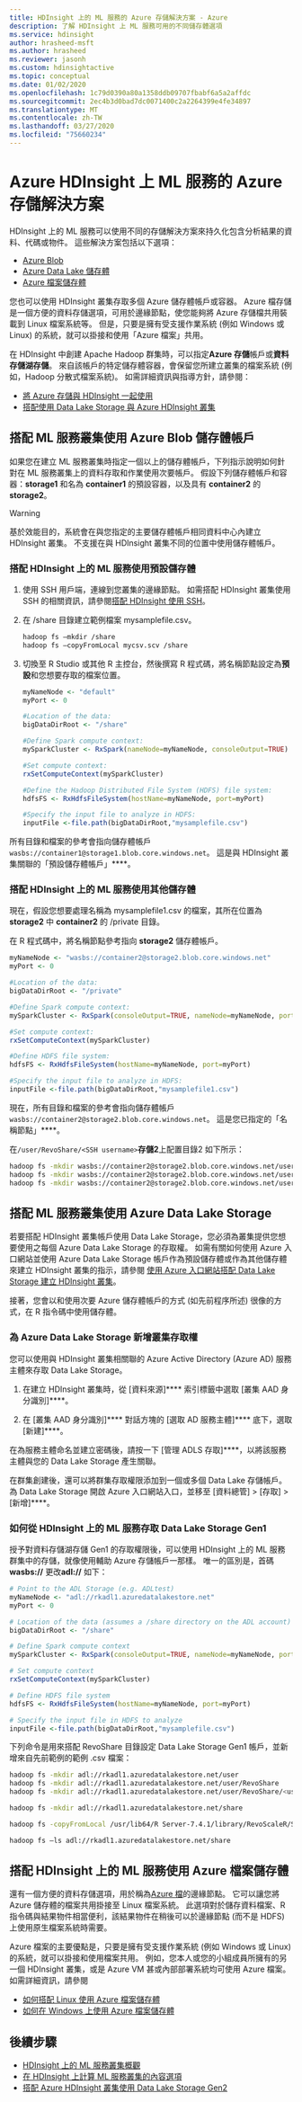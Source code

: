 ```yaml
---
title: HDInsight 上的 ML 服務的 Azure 存儲解決方案 - Azure
description: 了解 HDInsight 上 ML 服務可用的不同儲存體選項
ms.service: hdinsight
author: hrasheed-msft
ms.author: hrasheed
ms.reviewer: jasonh
ms.custom: hdinsightactive
ms.topic: conceptual
ms.date: 01/02/2020
ms.openlocfilehash: 1c79d0390a80a1358ddb09707fbabf6a5a2affdc
ms.sourcegitcommit: 2ec4b3d0bad7dc0071400c2a2264399e4fe34897
ms.translationtype: MT
ms.contentlocale: zh-TW
ms.lasthandoff: 03/27/2020
ms.locfileid: "75660234"
---
```

# <a name="azure-storage-solutions-for-ml-services-on-azure-hdinsight"></a>Azure HDInsight 上 ML 服務的 Azure 存儲解決方案

HDInsight 上的 ML 服務可以使用不同的存儲解決方案來持久化包含分析結果的資料、代碼或物件。 這些解決方案包括以下選項：

- [Azure Blob](https://azure.microsoft.com/services/storage/blobs/)
- [Azure Data Lake 儲存體](https://azure.microsoft.com/services/storage/data-lake-storage/)
- [Azure 檔案儲存體](https://azure.microsoft.com/services/storage/files/)

您也可以使用 HDInsight 叢集存取多個 Azure 儲存體帳戶或容器。 Azure 檔存儲是一個方便的資料存儲選項，可用於邊緣節點，使您能夠將 Azure 存儲檔共用裝載到 Linux 檔案系統等。 但是，只要是擁有受支援作業系統 (例如 Windows 或 Linux) 的系統，就可以掛接和使用「Azure 檔案」共用。

在 HDInsight 中創建 Apache Hadoop 群集時，可以指定**Azure 存儲**帳戶或**資料存儲湖存儲**。 來自該帳戶的特定儲存體容器，會保留您所建立叢集的檔案系統 (例如，Hadoop 分散式檔案系統)。 如需詳細資訊與指導方針，請參閱：

- [將 Azure 存儲與 HDInsight 一起使用](../hdinsight-hadoop-use-blob-storage.md)
- [搭配使用 Data Lake Storage 與 Azure HDInsight 叢集](../hdinsight-hadoop-use-data-lake-store.md)

## <a name="use-azure-blob-storage-accounts-with-ml-services-cluster"></a>搭配 ML 服務叢集使用 Azure Blob 儲存體帳戶

如果您在建立 ML 服務叢集時指定一個以上的儲存體帳戶，下列指示說明如何針對在 ML 服務叢集上的資料存取和作業使用次要帳戶。 假設下列儲存體帳戶和容器：**storage1** 和名為 **container1** 的預設容器，以及具有 **container2** 的 **storage2**。

> [!WARNING]  
> 基於效能目的，系統會在與您指定的主要儲存體帳戶相同資料中心內建立 HDInsight 叢集。 不支援在與 HDInsight 叢集不同的位置中使用儲存體帳戶。

### <a name="use-the-default-storage-with-ml-services-on-hdinsight"></a>搭配 HDInsight 上的 ML 服務使用預設儲存體

1. 使用 SSH 用戶端，連線到您叢集的邊緣節點。 如需搭配 HDInsight 叢集使用 SSH 的相關資訊，請參閱[搭配 HDInsight 使用 SSH](../hdinsight-hadoop-linux-use-ssh-unix.md)。
  
2. 在 /share 目錄建立範例檔案 mysamplefile.csv。

    ```bash
    hadoop fs –mkdir /share
    hadoop fs –copyFromLocal mycsv.scv /share
    ```

3. 切換至 R Studio 或其他 R 主控台，然後撰寫 R 程式碼，將名稱節點設定為**預設**和您想要存取的檔案位置。  

    ```R
    myNameNode <- "default"
    myPort <- 0

    #Location of the data:  
    bigDataDirRoot <- "/share"  

    #Define Spark compute context:
    mySparkCluster <- RxSpark(nameNode=myNameNode, consoleOutput=TRUE)

    #Set compute context:
    rxSetComputeContext(mySparkCluster)

    #Define the Hadoop Distributed File System (HDFS) file system:
    hdfsFS <- RxHdfsFileSystem(hostName=myNameNode, port=myPort)

    #Specify the input file to analyze in HDFS:
    inputFile <-file.path(bigDataDirRoot,"mysamplefile.csv")
    ```

所有目錄和檔案的參考會指向儲存體帳戶 `wasbs://container1@storage1.blob.core.windows.net`。 這是與 HDInsight 叢集關聯的「預設儲存體帳戶」****。

### <a name="use-the-additional-storage-with-ml-services-on-hdinsight"></a>搭配 HDInsight 上的 ML 服務使用其他儲存體

現在，假設您想要處理名稱為 mysamplefile1.csv 的檔案，其所在位置為 **storage2** 中 **container2** 的 /private 目錄。

在 R 程式碼中，將名稱節點參考指向 **storage2** 儲存體帳戶。

```R
myNameNode <- "wasbs://container2@storage2.blob.core.windows.net"
myPort <- 0

#Location of the data:
bigDataDirRoot <- "/private"

#Define Spark compute context:
mySparkCluster <- RxSpark(consoleOutput=TRUE, nameNode=myNameNode, port=myPort)

#Set compute context:
rxSetComputeContext(mySparkCluster)

#Define HDFS file system:
hdfsFS <- RxHdfsFileSystem(hostName=myNameNode, port=myPort)

#Specify the input file to analyze in HDFS:
inputFile <-file.path(bigDataDirRoot,"mysamplefile1.csv")
```

現在，所有目錄和檔案的參考會指向儲存體帳戶 `wasbs://container2@storage2.blob.core.windows.net`。 這是您已指定的「名稱節點」****。

在`/user/RevoShare/<SSH username>`**存儲2**上配置目錄2 如下所示：

```bash
hadoop fs -mkdir wasbs://container2@storage2.blob.core.windows.net/user
hadoop fs -mkdir wasbs://container2@storage2.blob.core.windows.net/user/RevoShare
hadoop fs -mkdir wasbs://container2@storage2.blob.core.windows.net/user/RevoShare/<RDP username>
```

## <a name="use-azure-data-lake-storage-with-ml-services-cluster"></a>搭配 ML 服務叢集使用 Azure Data Lake Storage

若要搭配 HDInsight 叢集帳戶使用 Data Lake Storage，您必須為叢集提供您想要使用之每個 Azure Data Lake Storage 的存取權。 如需有關如何使用 Azure 入口網站並使用 Azure Data Lake Storage 帳戶作為預設儲存體或作為其他儲存體來建立 HDInsight 叢集的指示，請參閱 [使用 Azure 入口網站搭配 Data Lake Storage 建立 HDInsight 叢集](../../data-lake-store/data-lake-store-hdinsight-hadoop-use-portal.md)。

接著，您會以和使用次要 Azure 儲存體帳戶的方式 (如先前程序所述) 很像的方式，在 R 指令碼中使用儲存體。

### <a name="add-cluster-access-to-your-azure-data-lake-storage"></a>為 Azure Data Lake Storage 新增叢集存取權

您可以使用與 HDInsight 叢集相關聯的 Azure Active Directory (Azure AD) 服務主體來存取 Data Lake Storage。

1. 在建立 HDInsight 叢集時，從 [資料來源]**** 索引標籤中選取 [叢集 AAD 身分識別]****。

2. 在 [叢集 AAD 身分識別]**** 對話方塊的 [選取 AD 服務主體]**** 底下，選取 [新建]****。

在為服務主體命名並建立密碼後，請按一下 [管理 ADLS 存取]****，以將該服務主體與您的 Data Lake Storage 產生關聯。

在群集創建後，還可以將群集存取權限添加到一個或多個 Data Lake 存儲帳戶。 為 Data Lake Storage 開啟 Azure 入口網站入口，並移至 [資料總管] > [存取] > [新增]****。

### <a name="how-to-access-data-lake-storage-gen1-from-ml-services-on-hdinsight"></a>如何從 HDInsight 上的 ML 服務存取 Data Lake Storage Gen1

授予對資料存儲湖存儲 Gen1 的存取權限後，可以使用 HDInsight 上的 ML 服務群集中的存儲，就像使用輔助 Azure 存儲帳戶一那樣。 唯一的區別是，首碼**wasbs://** 更改**adl://** 如下：

```R
# Point to the ADL Storage (e.g. ADLtest)
myNameNode <- "adl://rkadl1.azuredatalakestore.net"
myPort <- 0

# Location of the data (assumes a /share directory on the ADL account)
bigDataDirRoot <- "/share"  

# Define Spark compute context
mySparkCluster <- RxSpark(consoleOutput=TRUE, nameNode=myNameNode, port=myPort)

# Set compute context
rxSetComputeContext(mySparkCluster)

# Define HDFS file system
hdfsFS <- RxHdfsFileSystem(hostName=myNameNode, port=myPort)

# Specify the input file in HDFS to analyze
inputFile <-file.path(bigDataDirRoot,"mysamplefile.csv")
```

下列命令是用來搭配 RevoShare 目錄設定 Data Lake Storage Gen1 帳戶，並新增來自先前範例的範例 .csv 檔案：

```bash
hadoop fs -mkdir adl://rkadl1.azuredatalakestore.net/user
hadoop fs -mkdir adl://rkadl1.azuredatalakestore.net/user/RevoShare
hadoop fs -mkdir adl://rkadl1.azuredatalakestore.net/user/RevoShare/<user>

hadoop fs -mkdir adl://rkadl1.azuredatalakestore.net/share

hadoop fs -copyFromLocal /usr/lib64/R Server-7.4.1/library/RevoScaleR/SampleData/mysamplefile.csv adl://rkadl1.azuredatalakestore.net/share

hadoop fs –ls adl://rkadl1.azuredatalakestore.net/share
```

## <a name="use-azure-file-storage-with-ml-services-on-hdinsight"></a>搭配 HDInsight 上的 ML 服務使用 Azure 檔案儲存體

還有一個方便的資料存儲選項，用於稱為[Azure 檔](https://azure.microsoft.com/services/storage/files/)的邊緣節點。 它可以讓您將 Azure 儲存體的檔案共用掛接至 Linux 檔案系統。 此選項對於儲存資料檔案、R 指令碼與結果物件相當便利，該結果物件在稍後可以於邊緣節點 (而不是 HDFS) 上使用原生檔案系統時需要。

Azure 檔案的主要優點是，只要是擁有受支援作業系統 (例如 Windows 或 Linux) 的系統，就可以掛接和使用檔案共用。 例如，您本人或您的小組成員所擁有的另一個 HDInsight 叢集，或是 Azure VM 甚或內部部署系統均可使用 Azure 檔案。 如需詳細資訊，請參閱

- [如何搭配 Linux 使用 Azure 檔案儲存體](../../storage/files/storage-how-to-use-files-linux.md)
- [如何在 Windows 上使用 Azure 檔案儲存體](../../storage/files/storage-dotnet-how-to-use-files.md)

## <a name="next-steps"></a>後續步驟

- [HDInsight 上的 ML 服務叢集概觀](r-server-overview.md)
- [在 HDInsight 上計算 ML 服務叢集的內容選項](r-server-compute-contexts.md)
- [搭配 Azure HDInsight 叢集使用 Data Lake Storage Gen2](../hdinsight-hadoop-use-data-lake-storage-gen2.md)
